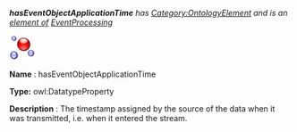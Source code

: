 ___hasEventObjectApplicationTime__ 
 has
 [Category:OntologyElement](../../Category/OntologyElement "Category:OntologyElement") 
 and is an
 [element of](../../Property/ElementOf "Property:ElementOf") 
[EventProcessing](../../Submissions/EventProcessing "Submissions:EventProcessing")_




  





[![DatatypeProperty](../public/images/thumb/a/a5/DatatypeProperty.gif/45px-DatatypeProperty.gif)](../../Image/DatatypeProperty.gif "DatatypeProperty")


__Name__ 
 : hasEventObjectApplicationTime
 



__Type:__ 
 owl:DatatypeProperty
 



__Description__ 
 : The timestamp assigned by the source of the data when it was transmitted, i.e. when it entered the stream.